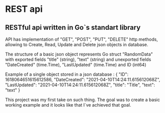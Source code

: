 # REST api
## RESTful api written in Go`s standart library

API has implementation of "GET", "POST", "PUT", "DELETE" http methods, allowing to Create, Read, Update and Delete json objects in database. 

The structure of a basic json object represents Go struct "RandomData" with exported fields "title" (string), "text" (string) and unexported fields  "DateCreated" (time.Time), "LastUpdated" (time.Time) and ID (int64)

Example of a single object stored in a json database :  {
  "ID": 1618064651615612586,
  "DateCreated": "2021-04-10T14:24:11.615612068Z",
  "LastUpdated": "2021-04-10T14:24:11.615612068Z",
  "title": "Title",
  "text": "text"
 }

This project was my first take on such thing. The goal was to create a basic working example and it looks like that I`ve achieved that goal. 